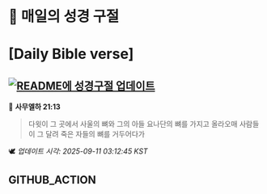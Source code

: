 # 🙏 매일의 성경 구절
# [Daily Bible verse]
## [![README에 성경구절 업데이트](https://github.com/DONGSUKA/first_test/actions/workflows/update-readme-bible.yml/badge.svg)](https://github.com/DONGSUKA/first_test/actions/workflows/update-readme-bible.yml)
<!-- START_BIBLE_VERSE -->
📖 **사무엘하 21:13**
> 다윗이 그 곳에서 사울의 뼈와 그의 아들 요나단의 뼈를 가지고 올라오매 사람들이 그 달려 죽은 자들의 뼈를 거두어다가

🕊️ _업데이트 시각: 2025-09-11 03:12:45 KST_
  <!-- END_BIBLE_VERSE -->
## GITHUB_ACTION
